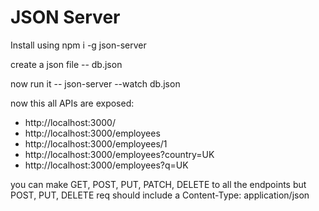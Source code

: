 # JSON Server

Install using npm i -g json-server

create a json file -- db.json

now run it -- json-server --watch db.json

now this all APIs are exposed:

- http://localhost:3000/
- http://localhost:3000/employees
- http://localhost:3000/employees/1
- http://localhost:3000/employees?country=UK
- http://localhost:3000/employees?q=UK

you can make GET, POST, PUT, PATCH, DELETE to all the endpoints but POST, PUT, DELETE req should include a Content-Type: application/json
